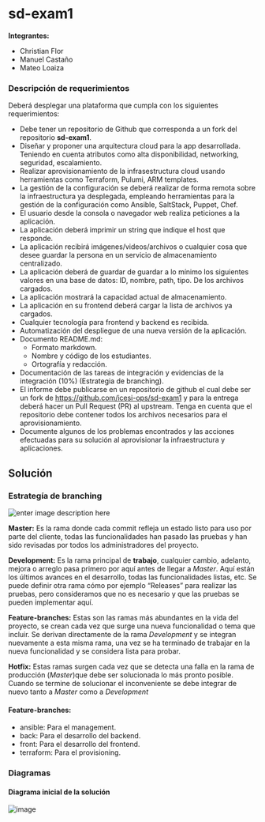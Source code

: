 # sd-exam1

**Integrantes:**
* Christian Flor
* Manuel Castaño
* Mateo Loaiza

### Descripción de requerimientos
Deberá desplegar una plataforma que cumpla con los siguientes requerimientos:

* Debe tener un repositorio de Github que corresponda a un fork del repositorio **sd-exam1**.
* Diseñar y proponer una arquitectura cloud para la app desarrollada. Teniendo en cuenta atributos como alta disponibilidad, networking, seguridad, escalamiento.
* Realizar aprovisionamiento de la infrasestructura cloud usando herramientas como Terraform, Pulumi, ARM templates. 
* La gestión de la configuración se deberá realizar de forma remota sobre la infraestructura ya desplegada, empleando herramientas para la gestión de la configuración como Ansible, SaltStack, Puppet, Chef.
* El usuario desde la consola o navegador web realiza peticiones a la aplicación.
* La aplicación deberá imprimir un string que indique el host que responde.
* La aplicación recibirá imágenes/videos/archivos o cualquier cosa que desee guardar la persona en un servicio de almacenamiento centralizado. 
* La aplicación deberá de guardar de guardar a lo mínimo los siguientes valores en una base de datos: ID, nombre, path, tipo. De los archivos cargados.
* La aplicación mostrará la capacidad actual de almacenamiento.
* La aplicación en su frontend deberá cargar la lista de archivos ya cargados.
* Cualquier tecnología para frontend y backend es recibida.
* Automatización del despliegue de una nueva versión de la aplicación.
* Documento README.md:  
  * Formato markdown.
  * Nombre y código de los estudiantes.
  * Ortografía y redacción.
*  Documentación de las tareas de integración y evidencias de la integración (10%) (Estrategia de branching).
*  El informe debe publicarse en un repositorio de github el cual debe ser un fork de https://github.com/icesi-ops/sd-exam1 y para la entrega deberá hacer un Pull Request (PR) al upstream. Tenga en cuenta que el repositorio debe contener todos los archivos necesarios para el aprovisionamiento.
* Documente algunos de los problemas encontrados y las acciones efectuadas para su solución al aprovisionar la infraestructura y aplicaciones.

## Solución
### Estrategía de branching

![enter image description here](https://www.bitbull.it/blog/git-flow-come-funziona/gitflow-1.png)


**Master:**  Es la rama donde cada commit refleja un estado listo para uso por parte del cliente, todas las funcionalidades han pasado las pruebas y han sido revisadas por todos los administradores del proyecto.

**Development:**  Es la rama principal de  **trabajo**, cualquier cambio, adelanto, mejora o arreglo pasa primero por aquí antes de llegar a  _Master_. Aquí están los últimos avances en el desarrollo, todas las funcionalidades listas, etc. Se puede definir otra rama cómo por ejemplo “Releases” para realizar las pruebas, pero consideramos que no es necesario y que las pruebas se pueden implementar aquí.

**Feature-branches:**  Estas son las ramas más abundantes en la vida del proyecto, se crean cada vez que surge una nueva funcionalidad o tema que incluir. Se derivan directamente de la rama  _Development_  y se integran nuevamente a esta misma rama, una vez se ha terminado de trabajar en la nueva funcionalidad y se considera lista para probar.

**Hotfix:**  Estas ramas surgen cada vez que se detecta una falla en la rama de producción (_Master_)que debe ser solucionada lo más pronto posible. Cuando se termine de solucionar el inconveniente se debe integrar de nuevo tanto a  _Master_  como a  _Development_

#### Feature-branches:
* ansible: Para el management.
* back: Para el desarrollo del backend. 
* front: Para el desarrollo del frontend.
* terraform: Para el provisioning.

### Diagramas

#### Diagrama inicial de la solución
![image](https://user-images.githubusercontent.com/47872231/197418703-e945ea9b-3132-4e93-8c6a-55f3d45a5741.png)


